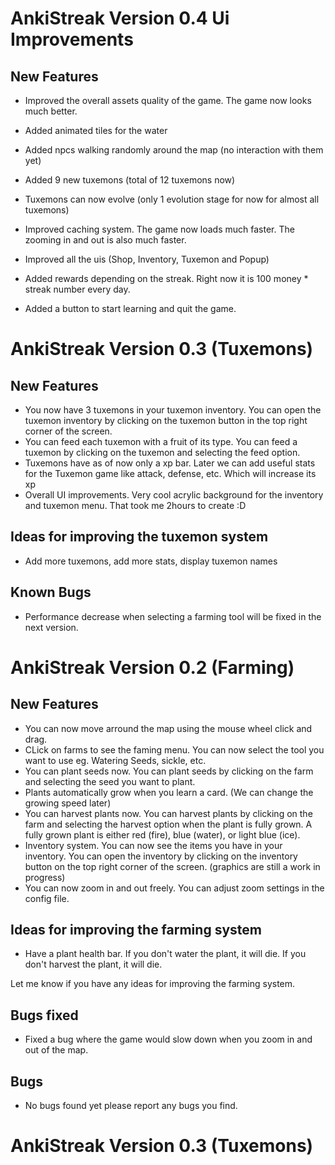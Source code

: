 # AnkiStreak Version 0.4 Ui Improvements

## New Features

- Improved the overall assets quality of the game. The game now looks much better.
- Added animated tiles for the water
- Added npcs walking randomly around the map (no interaction with them yet)
- Added 9 new tuxemons (total of 12 tuxemons now)
- Tuxemons can now evolve (only 1 evolution stage for now for almost all tuxemons)
- Improved caching system. The game now loads much faster. The zooming in and out is also much faster.


- Improved all the uis (Shop, Inventory, Tuxemon and Popup)
- Added rewards depending on the streak. Right now it is 100 money * streak number every day.
- Added a button to start learning and quit the game.

# AnkiStreak Version 0.3 (Tuxemons)

## New Features

- You now have 3 tuxemons in your tuxemon inventory. You can open the tuxemon inventory by clicking on the tuxemon
  button in the top right corner of the screen.
- You can feed each tuxemon with a fruit of its type. You can feed a tuxemon by clicking on the tuxemon and selecting
  the feed option.
- Tuxemons have as of now only a xp bar. Later we can add useful stats for the Tuxemon game like attack, defense, etc.
  Which will increase its xp
- Overall UI improvements. Very cool acrylic background for the inventory and tuxemon menu. That took me 2hours to
  create :D

## Ideas for improving the tuxemon system

- Add more tuxemons, add more stats, display tuxemon names

## Known Bugs

- Performance decrease when selecting a farming tool will be fixed in the next version.

# AnkiStreak Version 0.2 (Farming)

## New Features

- You can now move arround the map using the mouse wheel click and drag.
- CLick on farms to see the faming menu. You can now select the tool you want to use eg. Watering Seeds, sickle, etc.
- You can plant seeds now. You can plant seeds by clicking on the farm and selecting the seed you want to plant.
- Plants automatically grow when you learn a card. (We can change the growing speed later)
- You can harvest plants now. You can harvest plants by clicking on the farm and selecting the harvest option when the
  plant is fully grown. A fully grown plant is either red (fire), blue (water), or light blue (ice).
- Inventory system. You can now see the items you have in your inventory. You can open the inventory by clicking on the
  inventory button on the top right corner of the screen. (graphics are still a work in progress)
- You can now zoom in and out freely. You can adjust zoom settings in the config file.

## Ideas for improving the farming system

- Have a plant health bar. If you don't water the plant, it will die. If you don't harvest the plant, it will die.

Let me know if you have any ideas for improving the farming system.

## Bugs fixed

- Fixed a bug where the game would slow down when you zoom in and out of the map.

## Bugs

- No bugs found yet please report any bugs you find.

# AnkiStreak Version 0.3 (Tuxemons)